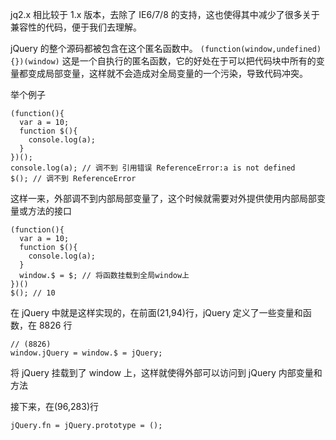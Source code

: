 jq2.x 相比较于 1.x 版本，去除了 IE6/7/8 的支持，这也使得其中减少了很多关于兼容性的代码，便于我们去理解。

jQuery 的整个源码都被包含在这个匿名函数中。
`(function(window,undefined){})(window)`
这是一个自执行的匿名函数，它的好处在于可以把代码块中所有的变量都变成局部变量，这样就不会造成对全局变量的一个污染，导致代码冲突。

举个例子

```
(function(){
  var a = 10;
  function $(){
    console.log(a);
  }
})();
console.log(a); // 调不到 引用错误 ReferenceError:a is not defined
$(); // 调不到 ReferenceError
```

这样一来，外部调不到内部局部变量了，这个时候就需要对外提供使用内部局部变量或方法的接口

```
(function(){
  var a = 10;
  function $(){
    console.log(a);
  }
  window.$ = $; // 将函数挂载到全局window上
})()
$(); // 10
```

在 jQuery 中就是这样实现的，在前面(21,94)行，jQuery 定义了一些变量和函数，在 8826 行

```
// (8826)
window.jQuery = window.$ = jQuery;
```

将 jQuery 挂载到了 window 上，这样就使得外部可以访问到 jQuery 内部变量和方法

接下来，在(96,283)行

```
jQuery.fn = jQuery.prototype = ();
```
